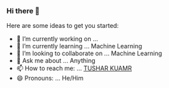 ### Hi there 👋

Here are some ideas to get you started:

- 🔭 I’m currently working on ...
- 🌱 I’m currently learning ... Machine Learning
- 👯 I’m looking to collaborate on ... Machine Learning
- 💬 Ask me about ... Anything
- 📫 How to reach me: ... [TUSHAR KUAMR](https://tusharkumar.live/)
- 😄 Pronouns: ... He/Him

